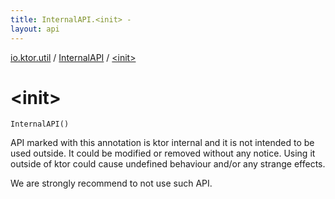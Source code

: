 ```yaml
---
title: InternalAPI.<init> - 
layout: api
---
```


<div class='api-docs-breadcrumbs'><a href="../index.html">io.ktor.util</a> / <a href="index.html">InternalAPI</a> / <a href="./-init-.html">&lt;init&gt;</a></div>

# &lt;init&gt;

<div class="signature"><code><span class="identifier">InternalAPI</span><span class="symbol">(</span><span class="symbol">)</span></code></div>

API marked with this annotation is ktor internal and it is not intended to be used outside.
It could be modified or removed without any notice. Using it outside of ktor could cause undefined behaviour and/or
any strange effects.

We are strongly recommend to not use such API.

